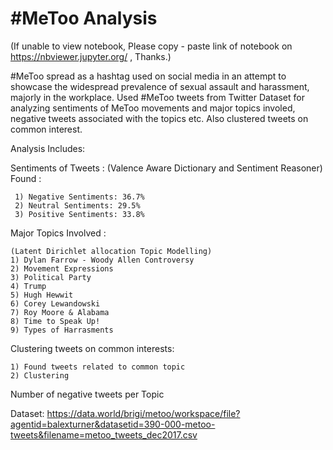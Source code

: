 # #MeToo Analysis


(If unable to view notebook, Please copy - paste link of notebook on https://nbviewer.jupyter.org/  , Thanks.)

 #MeToo spread as a hashtag used on social media in an
 attempt to showcase the widespread prevalence of sexual assault and harassment, majorly in the workplace. Used #MeToo tweets from Twitter  Dataset for analyzing sentiments of MeToo movements and major topics involed, negative tweets associated with the topics etc. Also clustered tweets on common interest.
 
 Analysis Includes:
 
 Sentiments of Tweets :
     (Valence Aware Dictionary and Sentiment Reasoner)
     Found :
     
     1) Negative Sentiments: 36.7%
     2) Neutral Sentiments: 29.5%
     3) Positive Sentiments: 33.8%
     
 Major Topics Involved :
    
    (Latent Dirichlet allocation Topic Modelling)
    1) Dylan Farrow - Woody Allen Controversy
    2) Movement Expressions 
    3) Political Party
    4) Trump
    5) Hugh Hewwit
    6) Corey Lewandowski 
    7) Roy Moore & Alabama
    8) Time to Speak Up!
    9) Types of Harrasments
    
 Clustering tweets on common interests:
 
    1) Found tweets related to common topic
    2) Clustering
    
 Number of negative tweets per Topic 
    
 
 
 Dataset: https://data.world/brigi/metoo/workspace/file?agentid=balexturner&datasetid=390-000-metoo-tweets&filename=metoo_tweets_dec2017.csv
